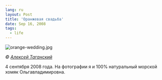 ```yaml
---
lang: ru
layout: Post
title: 'Оранжевая свадьба'
date: Sep 16, 2008
tags:
  - life
---
```


![orange-wedding.jpg](upload://orange-wedding.jpg)

*© [Алексей Таганский](http://www.mywed.ru/photographer/view/profile/BMph0t0/)*

4 сентября 2008 года. На фотографии я и 100% натуральный морской хомяк Ольгавладимировна.
